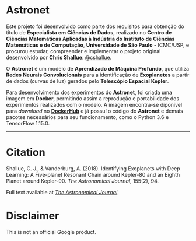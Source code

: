 # Astronet

Este projeto foi desenvolvido como parte dos requisitos para obtenção do título de **Especialista em Ciências de Dados**, realizado no **Centro de Ciências Matemáticas Aplicadas à Indústria do Instituto de Ciências Matemáticas e de Computação**, **Universidade de São Paulo** - ICMC/USP, e procurou estudar, compreender e implementar o projeto original desenvolvido por **Chris Shallue**: [@cshallue](https://github.com/cshallue).

O **Astronet** é um modelo de **Aprendizado de Máquina Profundo**, que utiliza **Redes Neurais Convolucionais** para a identificação de **Exoplanetes** a partir de dados (curvas de luz) gerados pelo **Telescópio Espacial Kepler**.

Para desenvolvimento dos experimentos do **Astronet**, foi criada uma imagem em **Docker**, permitindo assim a reprodução e portabilidade dos experimentos realizados com o modelo. A imagem encontra-se diponível para *download* no [**DockerHub**](https://hub.docker.com/r/mdaudt/astronet-image) e já possuí o código do **Astronet** e demais pacotes necessários para seu funcionamento, como o Python 3.6 e TensorFlow 1.15.0.


---

# Citation

Shallue, C. J., & Vanderburg, A. (2018). Identifying Exoplanets with Deep
Learning: A Five-planet Resonant Chain around Kepler-80 and an Eighth Planet
around Kepler-90. *The Astronomical Journal*, 155(2), 94.

Full text available at [*The Astronomical Journal*](http://iopscience.iop.org/article/10.3847/1538-3881/aa9e09/meta).

# Disclaimer

This is not an official Google product.